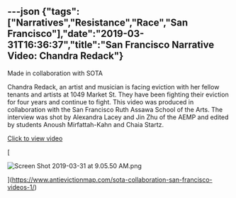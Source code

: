 ---json
{"tags":["Narratives","Resistance","Race","San Francisco"],"date":"2019-03-31T16:36:37","title":"San Francisco Narrative Video: Chandra Redack"}
---

Made in collaboration with SOTA

Chandra Redack, an artist and musician is facing eviction with her fellow tenants and artists at 1049 Market St. They have been fighting their eviction for four years and continue to fight. This video was produced in collaboration with the San Francisco Ruth Assawa School of the Arts. The interview was shot by Alexandra Lacey and Jin Zhu of the AEMP and edited by students Anoush Mirfattah-Kahn and Chaia Startz.

[Click to view video](https://www.antievictionmap.com/sota-collaboration-san-francisco-videos-1/)

[

![Screen Shot 2019-03-31 at 9.05.50 AM.png](https://images.squarespace-cdn.com/content/v1/52b7d7a6e4b0b3e376ac8ea2/1554050172496-75KYCKFFHJ4TWFXMWLSQ/ke17ZwdGBToddI8pDm48kJWdwkz3TU5c7VjNwqUNiM8UqsxRUqqbr1mOJYKfIPR7LoDQ9mXPOjoJoqy81S2I8N_N4V1vUb5AoIIIbLZhVYxCRW4BPu10St3TBAUQYVKccPNl3CRRbXmdHzjhfu8zO5yAqyCjLfjU3ZOURo0P12xpl6QsuVoK8kDQ3k8o0dUM/Screen+Shot+2019-03-31+at+9.05.50+AM.png)

](https://www.antievictionmap.com/sota-collaboration-san-francisco-videos-1/)